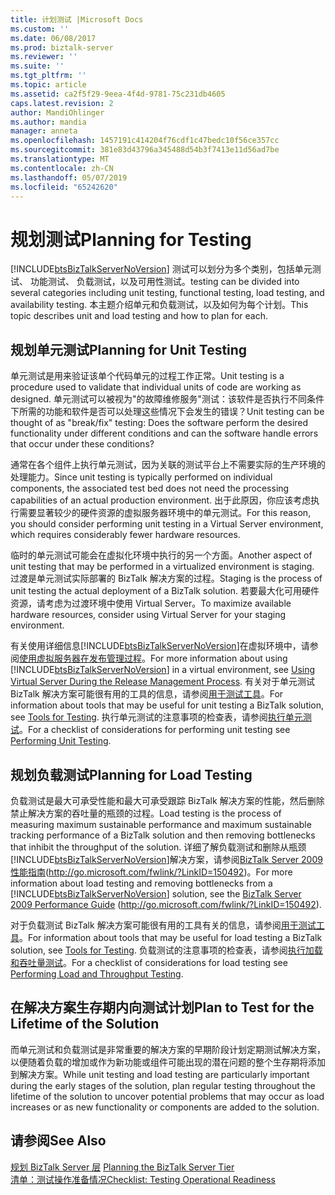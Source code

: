 ```yaml
---
title: 计划测试 |Microsoft Docs
ms.custom: ''
ms.date: 06/08/2017
ms.prod: biztalk-server
ms.reviewer: ''
ms.suite: ''
ms.tgt_pltfrm: ''
ms.topic: article
ms.assetid: ca2f5f29-9eea-4f4d-9781-75c231db4605
caps.latest.revision: 2
author: MandiOhlinger
ms.author: mandia
manager: anneta
ms.openlocfilehash: 1457191c414204f76cdf1c47bedc10f56ce357cc
ms.sourcegitcommit: 381e83d43796a345488d54b3f7413e11d56ad7be
ms.translationtype: MT
ms.contentlocale: zh-CN
ms.lasthandoff: 05/07/2019
ms.locfileid: "65242620"
---
```

# <a name="planning-for-testing"></a><span data-ttu-id="62687-102">规划测试</span><span class="sxs-lookup"><span data-stu-id="62687-102">Planning for Testing</span></span>
[!INCLUDE[btsBizTalkServerNoVersion](../includes/btsbiztalkservernoversion-md.md)] <span data-ttu-id="62687-103">测试可以划分为多个类别，包括单元测试、 功能测试、 负载测试，以及可用性测试。</span><span class="sxs-lookup"><span data-stu-id="62687-103">testing can be divided into several categories including unit testing, functional testing, load testing, and availability testing.</span></span> <span data-ttu-id="62687-104">本主题介绍单元和负载测试，以及如何为每个计划。</span><span class="sxs-lookup"><span data-stu-id="62687-104">This topic describes unit and load testing and how to plan for each.</span></span>  
  
## <a name="planning-for-unit-testing"></a><span data-ttu-id="62687-105">规划单元测试</span><span class="sxs-lookup"><span data-stu-id="62687-105">Planning for Unit Testing</span></span>  
 <span data-ttu-id="62687-106">单元测试是用来验证该单个代码单元的过程工作正常。</span><span class="sxs-lookup"><span data-stu-id="62687-106">Unit testing is a procedure used to validate that individual units of code are working as designed.</span></span> <span data-ttu-id="62687-107">单元测试可以被视为"的故障维修服务"测试：该软件是否执行不同条件下所需的功能和软件是否可以处理这些情况下会发生的错误？</span><span class="sxs-lookup"><span data-stu-id="62687-107">Unit testing can be thought of as "break/fix" testing: Does the software perform the desired functionality under different conditions and can the software handle errors that occur under these conditions?</span></span>  
  
 <span data-ttu-id="62687-108">通常在各个组件上执行单元测试，因为关联的测试平台上不需要实际的生产环境的处理能力。</span><span class="sxs-lookup"><span data-stu-id="62687-108">Since unit testing is typically performed on individual components, the associated test bed does not need the processing capabilities of an actual production environment.</span></span> <span data-ttu-id="62687-109">出于此原因，你应该考虑执行需要显著较少的硬件资源的虚拟服务器环境中的单元测试。</span><span class="sxs-lookup"><span data-stu-id="62687-109">For this reason, you should consider performing unit testing in a Virtual Server environment, which requires considerably fewer hardware resources.</span></span>  
  
 <span data-ttu-id="62687-110">临时的单元测试可能会在虚拟化环境中执行的另一个方面。</span><span class="sxs-lookup"><span data-stu-id="62687-110">Another aspect of unit testing that may be performed in a virtualized environment is staging.</span></span> <span data-ttu-id="62687-111">过渡是单元测试实际部署的 BizTalk 解决方案的过程。</span><span class="sxs-lookup"><span data-stu-id="62687-111">Staging is the process of unit testing the actual deployment of a BizTalk solution.</span></span> <span data-ttu-id="62687-112">若要最大化可用硬件资源，请考虑为过渡环境中使用 Virtual Server。</span><span class="sxs-lookup"><span data-stu-id="62687-112">To maximize available hardware resources, consider using Virtual Server for your staging environment.</span></span>  
  
 <span data-ttu-id="62687-113">有关使用详细信息[!INCLUDE[btsBizTalkServerNoVersion](../includes/btsbiztalkservernoversion-md.md)]在虚拟环境中，请参阅[使用虚拟服务器在发布管理过程](../technical-guides/planning-the-development-testing-staging-and-production-environments.md#BKMK_VirtualServ)。</span><span class="sxs-lookup"><span data-stu-id="62687-113">For more information about using [!INCLUDE[btsBizTalkServerNoVersion](../includes/btsbiztalkservernoversion-md.md)] in a virtual environment, see [Using Virtual Server During the Release Management Process](../technical-guides/planning-the-development-testing-staging-and-production-environments.md#BKMK_VirtualServ).</span></span> <span data-ttu-id="62687-114">有关对于单元测试 BizTalk 解决方案可能很有用的工具的信息，请参阅[用于测试工具](~/technical-guides/tools-for-testing.md)。</span><span class="sxs-lookup"><span data-stu-id="62687-114">For information about tools that may be useful for unit testing a BizTalk solution, see [Tools for Testing](~/technical-guides/tools-for-testing.md).</span></span> <span data-ttu-id="62687-115">执行单元测试的注意事项的检查表，请参阅[执行单元测试](../technical-guides/performing-unit-testing.md)。</span><span class="sxs-lookup"><span data-stu-id="62687-115">For a checklist of considerations for performing unit testing see [Performing Unit Testing](../technical-guides/performing-unit-testing.md).</span></span>  
  
## <a name="planning-for-load-testing"></a><span data-ttu-id="62687-116">规划负载测试</span><span class="sxs-lookup"><span data-stu-id="62687-116">Planning for Load Testing</span></span>  
 <span data-ttu-id="62687-117">负载测试是最大可承受性能和最大可承受跟踪 BizTalk 解决方案的性能，然后删除禁止解决方案的吞吐量的瓶颈的过程。</span><span class="sxs-lookup"><span data-stu-id="62687-117">Load testing is the process of measuring maximum sustainable performance and maximum sustainable tracking performance of a BizTalk solution and then removing bottlenecks that inhibit the throughput of the solution.</span></span> <span data-ttu-id="62687-118">详细了解负载测试和删除从瓶颈[!INCLUDE[btsBizTalkServerNoVersion](../includes/btsbiztalkservernoversion-md.md)]解决方案，请参阅[BizTalk Server 2009 性能指南](http://go.microsoft.com/fwlink/?LinkID=150492)(<http://go.microsoft.com/fwlink/?LinkID=150492>)。</span><span class="sxs-lookup"><span data-stu-id="62687-118">For more information about load testing and removing bottlenecks from a [!INCLUDE[btsBizTalkServerNoVersion](../includes/btsbiztalkservernoversion-md.md)] solution, see the [BizTalk Server 2009 Performance Guide](http://go.microsoft.com/fwlink/?LinkID=150492) (<http://go.microsoft.com/fwlink/?LinkID=150492>).</span></span>  
  
 <span data-ttu-id="62687-119">对于负载测试 BizTalk 解决方案可能很有用的工具有关的信息，请参阅[用于测试工具](~/technical-guides/tools-for-testing.md)。</span><span class="sxs-lookup"><span data-stu-id="62687-119">For information about tools that may be useful for load testing a BizTalk solution, see [Tools for Testing](~/technical-guides/tools-for-testing.md).</span></span> <span data-ttu-id="62687-120">负载测试的注意事项的检查表，请参阅[执行加载和吞吐量测试](../technical-guides/performing-load-and-throughput-testing.md)。</span><span class="sxs-lookup"><span data-stu-id="62687-120">For a checklist of considerations for load testing see [Performing Load and Throughput Testing](../technical-guides/performing-load-and-throughput-testing.md).</span></span>  
  
## <a name="plan-to-test-for-the-lifetime-of-the-solution"></a><span data-ttu-id="62687-121">在解决方案生存期内向测试计划</span><span class="sxs-lookup"><span data-stu-id="62687-121">Plan to Test for the Lifetime of the Solution</span></span>  
 <span data-ttu-id="62687-122">而单元测试和负载测试是非常重要的解决方案的早期阶段计划定期测试解决方案，以便随着负载的增加或作为新功能或组件可能出现的潜在问题的整个生存期将添加到解决方案。</span><span class="sxs-lookup"><span data-stu-id="62687-122">While unit testing and load testing are particularly important during the early stages of the solution, plan regular testing throughout the lifetime of the solution to uncover potential problems that may occur as load increases or as new functionality or components are added to the solution.</span></span>  
  
## <a name="see-also"></a><span data-ttu-id="62687-123">请参阅</span><span class="sxs-lookup"><span data-stu-id="62687-123">See Also</span></span>  
 <span data-ttu-id="62687-124">[规划 BizTalk Server 层](../technical-guides/planning-the-biztalk-server-tier.md) </span><span class="sxs-lookup"><span data-stu-id="62687-124">[Planning the BizTalk Server Tier](../technical-guides/planning-the-biztalk-server-tier.md) </span></span>  
 [<span data-ttu-id="62687-125">清单：测试操作准备情况</span><span class="sxs-lookup"><span data-stu-id="62687-125">Checklist: Testing Operational Readiness</span></span>](../technical-guides/checklist-testing-operational-readiness.md)